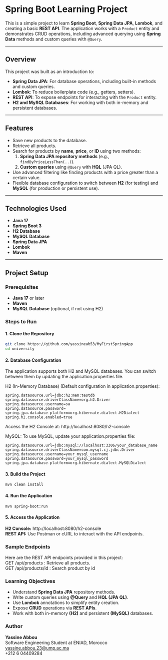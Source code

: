 # Spring Boot Learning Project

This is a simple project to learn **Spring Boot**, **Spring Data JPA**, **Lombok**, and creating a basic **REST API**. The application works with a `Product` entity and demonstrates CRUD operations, including advanced querying using **Spring Data** methods and custom queries with `@Query`.

---

## Overview

This project was built as an introduction to:
- **Spring Data JPA**: For database operations, including built-in methods and custom queries.
- **Lombok**: To reduce boilerplate code (e.g., getters, setters).
- **REST API**: To expose endpoints for interacting with the `Product` entity.
- **H2 and MySQL Databases**: For working with both in-memory and persistent databases.

---

## Features

- Save new products to the database.
- Retrieve all products.
- Search for products by **name**, **price**, or **ID** using two methods:
    1. **Spring Data JPA repository methods** (e.g., `findByPriceLessThan(..)`).
    2. **Custom queries** using `@Query` with **HQL** (JPA QL).
- Use advanced filtering like finding products with a price greater than a certain value.
- Flexible database configuration to switch between **H2** (for testing) and **MySQL** (for production or persistent use).

---

## Technologies Used

- **Java 17**
- **Spring Boot 3**
- **H2 Database**
- **MySQL Database**
- **Spring Data JPA**
- **Lombok**
- **Maven**

---

## Project Setup

### Prerequisites
- **Java 17** or later
- **Maven**
- **MySQL Database** (optional, if not using H2)

### Steps to Run

#### 1. Clone the Repository
```bash
git clone https://github.com/yassineab53/MyFirstSpringApp
cd university
```
#### 2. Database Configuration
The application supports both H2 and MySQL databases. You can switch between them by updating the application.properties file.

H2 (In-Memory Database) (Default configuration in application.properties):
```
spring.datasource.url=jdbc:h2:mem:testdb
spring.datasource.driverClassName=org.h2.Driver
spring.datasource.username=sa
spring.datasource.password=
spring.jpa.database-platform=org.hibernate.dialect.H2Dialect
spring.h2.console.enabled=true
```
Access the H2 Console at: http://localhost:8080/h2-console

MySQL:
To use MySQL, update your application.properties file:
```
spring.datasource.url=jdbc:mysql://localhost:3306/your_database_name
spring.datasource.driverClassName=com.mysql.cj.jdbc.Driver
spring.datasource.username=your_mysql_username
spring.datasource.password=your_mysql_password
spring.jpa.database-platform=org.hibernate.dialect.MySQLDialect
``` 
#### 3. Build the Project
```mvn clean install```
#### 4. Run the Application
```mvn spring-boot:run```
#### 5. Access the Application
**H2 Console:**  http://localhost:8080/h2-console <br>
**REST API:** Use Postman or cURL to interact with the API endpoints.

### Sample Endpoints
Here are the REST API endpoints provided in this project: <br>
GET /api/products        : Retrieve all products.    <br>
GET /api/products/id     : Search product by id       <br>

### Learning Objectives
- Understand **Spring Data JPA** repository methods.
- Write custom queries using **@Query** and **HQL (JPA QL)**.
- Use **Lombok** annotations to simplify entity creation.
- Expose **CRUD** operations via **REST APIs**.
- Work with both in-memory **(H2)** and persistent **(MySQL)** databases.


### Author
**Yassine Abbou** <br>
Software Engineering Student at ENIAD, Morocco <br>
yassine.abbou.23@ump.ac.ma <br>
+212 6 04409284
